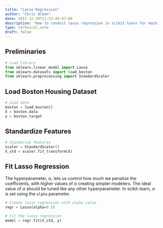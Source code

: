 ```yaml
---
title: "Lasso Regression"
author: "Chris Albon"
date: 2017-12-20T11:53:49-07:00
description: "How to conduct lasso regression in scikit-learn for machine learning in Python."
type: technical_note
draft: false
---
```

## Preliminaries


```python
# Load library
from sklearn.linear_model import Lasso
from sklearn.datasets import load_boston
from sklearn.preprocessing import StandardScaler
```

## Load Boston Housing Dataset


```python
# Load data
boston = load_boston()
X = boston.data
y = boston.target
```

## Standardize Features


```python
# Standarize features
scaler = StandardScaler()
X_std = scaler.fit_transform(X)
```

## Fit Lasso Regression

The hyperparameter, $\alpha$, lets us control how much we penalize the coefficients, with higher values of $\alpha$ creating simpler modelers. The ideal value of $\alpha$ should be tuned like any other hyperparameter. In scikit-learn, $\alpha$ is set using the `alpha` parameter.


```python
# Create lasso regression with alpha value
regr = Lasso(alpha=0.5)

# Fit the lasso regression
model = regr.fit(X_std, y)
```
